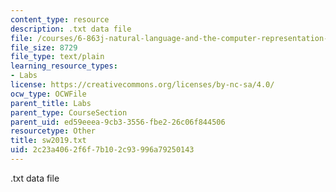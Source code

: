 ```yaml
---
content_type: resource
description: .txt data file
file: /courses/6-863j-natural-language-and-the-computer-representation-of-knowledge-spring-2003/2c23a4062f6f7b102c93996a79250143_sw2019.txt
file_size: 8729
file_type: text/plain
learning_resource_types:
- Labs
license: https://creativecommons.org/licenses/by-nc-sa/4.0/
ocw_type: OCWFile
parent_title: Labs
parent_type: CourseSection
parent_uid: ed59eeea-9cb3-3556-fbe2-26c06f844506
resourcetype: Other
title: sw2019.txt
uid: 2c23a406-2f6f-7b10-2c93-996a79250143
---
```

.txt data file